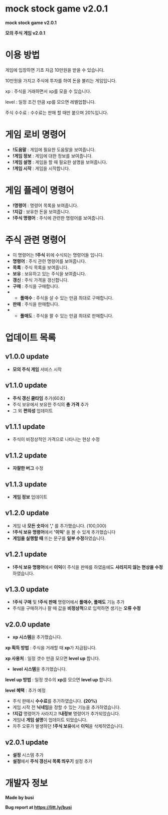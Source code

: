 # mock stock game v2.0.1
**mock stock game v2.0.1**

**모의 주식 게임 v2.0.1**

# 이용 방법

게임에 입장하면 기초 자금 10만원을 받을 수 있습니다.

10만원을 가지고 주식에 투자를 하여 돈을 불리는 게임입니다.


xp : 주식을 거래하면서 xp를 모을 수 있습니다.

level : 일정 조건 만큼 xp를 모으면 레벨업합니다.

주식 수수료 : 수수료는 판매 할 때만 붙으며 20%입니다.


# 게임 로비 명령어

- **!도움말** : 게임에 필요한 도움말을 보여줍니다.
- **!게임 정보** : 게임에 대한 정보를 보여줍니다.
- **!게임 설명** : 게임을 할 때 필요한 설명을 보여줍니다.
- **!게임 시작** : 게임을 시작합니다.

# 게임 플레이 명령어

- **!명령어** : 명령어 목록을 보여줍니다.
- **!지갑** : 보유한 돈을 보여줍니다.
- **!주식 명령어** : 주식에 관련한 명령어를 보여줍니다.

# 주식 관련 명령어

- 이 명령어는 **!주식** 뒤에 수식되는 명령어들 입니다.
- **명령어** : 주식 관련 명령어를 보여줍니다.
- **목록** : 주식 목록을 보여줍니다.
- **보유** : 보유하고 있는 주식을 보여줍니다.
- **갱신** : 주식 가격을 갱신합니다.
- **구매** : 주식을 구매합니다.
- - **풀매수** : 주식을 살 수 있는 만큼 최대로 구매합니다.
- **판매** : 주식을 판매합니다.
- - **풀매도** : 주식을 팔 수 있는 만큼 최대로 판매합니다.

# 업데이트 목록

## v1.0.0 update

- **모의 주식 게임** 서비스 시작

## v1.1.0 update

- **주식 갱신 쿨타임** 추가(60초)
- 주식 보유에서 보유한 주식의 **총 가격** 추가 
- 그 외 **편의성** 업데이트

## v1.1.1 update

- 주식이 비정상적인 가격으로 나타나는 현상 수정

## v1.1.2 update

- **자잘한 버그** 수정

## v1.1.3 update

- **게임 정보** 업데이트

## v1.2.0 update

- 게임 내 **모든 숫자**에 **','** 를 추가했습니다. (100,000)
- **!주식 보유 명령어**에서 **'이익'** 을 볼 수 있게 추가했습니다
- **게임을 실행할 때** 뜨는 문구를 **일부 수정**하였습니다.

## v1.2.1 update

- **!주식 보유 명령어**에서 **이익**이 주식을 판매를 하였음에도 **사라지지 않는 현상을 수정**하였습니다.

## v1.3.0 update

- **!주식 구매** 및 **!주식 판매** 명령어에서 **풀매수, 풀매도** 기능 추가
- 주식을 구매하거나 팔 때 값을 **비정상적**으로 입력하면 생기는 **오류 수정**

## v2.0.0 update

- **xp 시스템**을 추가했습니다.

**xp 획득 방법** : 주식을 거래할 때 **xp**가 지급됩니다.

**xp 사용처** : 일정 갯수 만큼 모으면 **level up** 합니다.

- **level 시스템**을 추가했습니다.

**level up 방법** : 일정 갯수의 **xp**를 모으면 **level up** 합니다.

**level 혜택** : 추가 예정

- 주식 판매시 **수수료**를 추가하였습니다. **(20%)**
- 게임 시작 전 **닉네임**을 정할 수 있는 기능을 추가하였습니다.
- **!지갑** 명령어가 사라지고 **!내정보** 명령어가 추가되었습니다.
- 게임내 **게임 설명**이 업데이트 되었습니다.
- 자주 오류가 발생하던 **!주식 보유**에서 **이익**을 삭제하였습니다.

## v2.0.1 update

- **설정** 시스템 추가
- **설정**에서 **주식 갱신시 목록 띄우기** 설정 추가

# 개발자 정보
**Made by busi**

**Bug report at https://litt.ly/busi**
